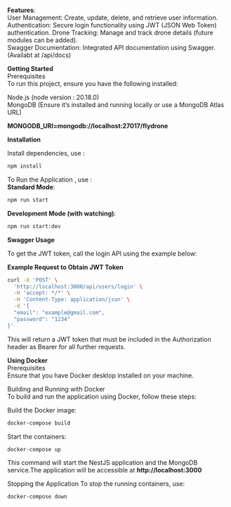 **Features**:  
User Management: Create, update, delete, and retrieve user information.  
Authentication: Secure login functionality using JWT (JSON Web Token) authentication. 
Drone Tracking: Manage and track drone details (future modules can be added).  
Swagger Documentation: Integrated API documentation using Swagger.(Availabt at /api/docs)


**Getting Started**  
Prerequisites  
To run this project, ensure you have the following installed:  

Node.js (node version : 20.18.0)  
MongoDB (Ensure it’s installed and running locally or use a MongoDB Atlas URL)  

**MONGODB_URI=mongodb://localhost:27017/flydrone**

**Installation**  

Install dependencies, use :   

```bash
npm install 
```

To Run the Application , use :  
**Standard Mode**: 
```bash 
npm run start 
``` 
**Development Mode (with watching)**: 
```bash
npm run start:dev   
```



**Swagger Usage**  

To get the JWT token, call the login API using the example below:  

**Example Request to Obtain JWT Token**  

```bash
curl -X 'POST' \
  'http://localhost:3000/api/users/login' \
  -H 'accept: */*' \
  -H 'Content-Type: application/json' \
  -d '{
  "email": "example@gmail.com",
  "password": "1234"
}'
```

This will return a JWT token that must be included in the Authorization header as Bearer <token> for all further requests.



**Using Docker**  
Prerequisites  
Ensure that you have Docker desktop installed on your machine.  

Building and Running with Docker  
To build and run the application using Docker, follow these steps:  

Build the Docker image: 
```bash
docker-compose build
```

Start the containers:
```bash
docker-compose up
```

This command will start the NestJS application and the MongoDB service.The application will be accessible at **http://localhost:3000**



Stopping the Application
To stop the running containers, use:
```bash
docker-compose down
```